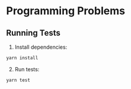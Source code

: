 # Programming Problems

## Running Tests

1. Install dependencies:

```bash
yarn install
```

2. Run tests:

```bash
yarn test
```
